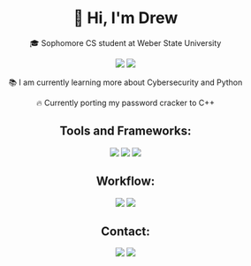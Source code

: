 <h1 align="center">
  👋 Hi, I'm Drew
</h1>
<p align="center">🎓 Sophomore CS student at Weber State University</p>
<div align="center">

</div>
<div align="center">
  <img src="https://github-readme-stats.vercel.app/api/top-langs/?username=DrewRoss5&layout=donut&theme=dark">
  <img src="https://github-readme-activity-graph.vercel.app/graph?username=DrewRoss5&theme=high-contrast">  
</div>
<div align="center">
  <p>📚 I am currently learning more about Cybersecurity and Python</p>
  <p>🔥 Currently porting my password cracker to C++</p>
</div>
<h2 align="center">Tools and Frameworks:</h2>
<div align="center">
  <img src="https://img.shields.io/badge/CMake-064F8C?style=for-the-badge&logo=cmake&logoColor=white">
  <img src="https://img.shields.io/badge/pypi-3775A9?style=for-the-badge&logo=pypi&logoColor=white">
  <img src="https://img.shields.io/badge/git-%23F05033.svg?style=for-the-badge&logo=git&logoColor=white">
</div>
<h2 align="center">Workflow: </h2>
<div align="center"> 
  <img src="https://img.shields.io/badge/Visual%20Studio%20Code-0078d7.svg?style=for-the-badge&logo=visual-studio-code&logoColor=white">
  <img src="https://img.shields.io/badge/openSUSE-%2364B345?style=for-the-badge&logo=openSUSE&logoColor=white">
</div>
<h2 align="center">Contact:</h2>
<div align="center">
  <div>
    <a href="mailto: drew.ottesen@protonmail.com"> <img src="https://img.shields.io/badge/proton%20mail-6D4AFF?style=for-the-badge&logo=protonmail&logoColor=white"></a>
    <a href="https://discordapp.com/users/400019164003041284"> <img src="https://img.shields.io/badge/Discord-%235865F2.svg?style=for-the-badge&logo=discord&logoColor=white"></a>
  </div>
</div>
